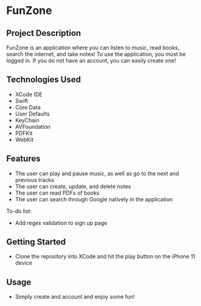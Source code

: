 # FunZone

## Project Description

FunZone is an application where you can listen to music, read books, search the internet, and take notes! To use the application, you must be logged in. If you do not have an account, you can easily create one!

## Technologies Used

* XCode IDE
* Swift
* Core Data
* User Defaults
* KeyChain
* AVFoundation
* PDFKit
* WebKit

## Features

* The user can play and pause music, as well as go to the next and previous tracks
* The user can create, update, and delete notes
* The user can read PDFs of books
* The user can search through Google natively in the application

To-do list:
* Add regex validation to sign up page

## Getting Started
   
* Clone the repository into XCode and hit the play button on the iPhone 11 device

## Usage

*  Simply create and account and enjoy some fun!

